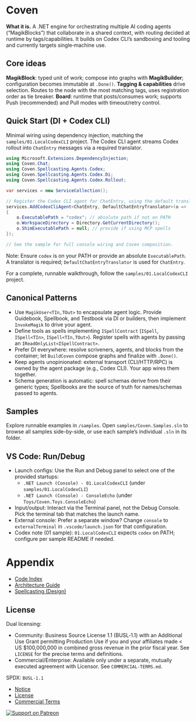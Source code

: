 # Coven

**What it is.** A .NET engine for orchestrating multiple AI coding agents (“MagikBlocks”) that collaborate in a shared context, with routing decided at runtime by tags/capabilities. It builds on Codex CLI’s sandboxing and tooling and currently targets single‑machine use.

## Core ideas

**MagikBlock**: typed unit of work; compose into graphs with **MagikBuilder**; configuration becomes immutable at `.Done()`.
**Tagging & capabilities** drive selection. Routes to the node with the most matching tags, uses registration order as tie breaker.
**Board**: runtime that posts/consumes work; supports Push (recommended) and Pull modes with timeout/retry control.

## Quick Start (DI + Codex CLI)

Minimal wiring using dependency injection, matching the `samples/01.LocalCodexCLI` project. The Codex CLI agent streams Codex rollout into `ChatEntry` messages via a required translator.

```csharp
using Microsoft.Extensions.DependencyInjection;
using Coven.Chat;
using Coven.Spellcasting.Agents.Codex;
using Coven.Spellcasting.Agents.Codex.Di;
using Coven.Spellcasting.Agents.Codex.Rollout;

var services = new ServiceCollection();

// Register the Codex CLI agent for ChatEntry, using the default translator.
services.AddCodexCliAgent<ChatEntry, DefaultChatEntryTranslator>(o =>
{
    o.ExecutablePath = "codex"; // absolute path if not on PATH
    o.WorkspaceDirectory = Directory.GetCurrentDirectory();
    o.ShimExecutablePath = null; // provide if using MCP spells
});

// See the sample for full console wiring and Coven composition.
```

Note: Ensure `codex` is on your PATH or provide an absolute `ExecutablePath`. A translator is required; `DefaultChatEntryTranslator` is used for `ChatEntry`.

For a complete, runnable walkthrough, follow the `samples/01.LocalCodexCLI` project.

## Canonical Patterns

- Use `MagikUser<TIn,TOut>` to encapsulate agent logic. Provide Guidebook, Spellbook, and Testbook via DI or builders, then implement `InvokeMagik` to drive your agent.
- Define tools as spells implementing `ISpellContract` (`ISpell`, `ISpell<TIn>`, `ISpell<TIn,TOut>`). Register spells with agents by passing an `IReadOnlyList<ISpellContract>`.
- Prefer DI everywhere: resolve scriveners, agents, and blocks from the container; let `BuildCoven` compose graphs and finalize with `.Done()`.
- Keep agents unopinionated: external transport (CLI/HTTP/RPC) is owned by the agent package (e.g., Codex CLI). Your app wires them together.
- Schema generation is automatic: spell schemas derive from their generic types; Spellbooks are the source of truth for names/schemas passed to agents.

## Samples

Explore runnable examples in `/samples`. Open `samples/Coven.Samples.sln` to browse all samples side-by-side, or use each sample’s individual `.sln` in its folder.

## VS Code: Run/Debug

- Launch configs: Use the Run and Debug panel to select one of the provided startups:
  - `.NET Launch (Console) - 01.LocalCodexCLI` (under `samples/01.LocalCodexCLI`)
  - `.NET Launch (Console) - ConsoleEcho` (under `Toys/Coven.Toys.ConsoleEcho`)
- Input/output: Interact via the Terminal panel, not the Debug Console. Pick the terminal tab that matches the launch name.
- External console: Prefer a separate window? Change `console` to `externalTerminal` in `.vscode/launch.json` for that configuration.
- Codex note (01 sample): `01.LocalCodexCLI` expects `codex` on PATH; configure per sample README if needed.

# Appendix 

- [Code Index](/INDEX.md)
- [Architecture Guide](/Architecture/README.md)
- [Spellcasting (Design)](/Architecture/Coven.Spellcasting.md)

## License

Dual licensing:

- Community: Business Source License 1.1 (BUSL‑1.1) with an Additional Use Grant permitting Production Use if you and your affiliates made < US $100,000,000 in combined gross revenue in the prior fiscal year. See `LICENSE` for the precise terms and definitions.
- Commercial/Enterprise: Available only under a separate, mutually executed agreement with Licensor. See `COMMERCIAL-TERMS.md`.

SPDX: `BUSL-1.1`

- [Notice](/NOTICE)
- [License](/LICENSE)
- [Commercial Terms](/COMMERCIAL-TERMS.md)

[![Support on Patreon](https://img.shields.io/badge/Support-Patreon-e85b46?logo=patreon)](https://www.patreon.com/c/Goldenwitch)
